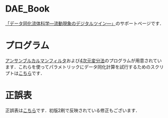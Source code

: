 # DAE_Book
[「データ同化流体科学―流動現象のデジタルツイン―」](https://www.kyoritsu-pub.co.jp/bookdetail/9784320111264)のサポートページです．

# プログラム
[アンサンブルカルマンフィルタ](https://github.com/DAE-Code/NS2D_EnKF)および[4次元変分法](https://github.com/DAE-Code/NS2D_4DVar)のプログラムが用意されています．これらを使ってパラメトリックにデータ同化計算を試行するためのスクリプトは[こちら](https://github.com/DAE-Code/NS2D_DataAssimilation)です．

# 正誤表

正誤表は[こちら](https://github.com/DAE-Code/DAE_Book/blob/main/errata.md)です．初版2刷で反映されている修正もございます．
